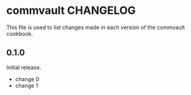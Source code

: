 # commvault CHANGELOG

This file is used to list changes made in each version of the commvault cookbook.

## 0.1.0

Initial release.

- change 0
- change 1
